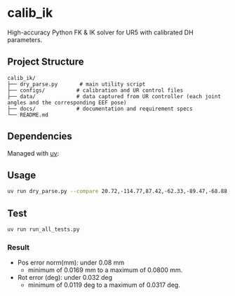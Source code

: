 # calib_ik

High-accuracy Python FK & IK solver for UR5 with calibrated DH parameters.

## Project Structure

```
calib_ik/
├── dry_parse.py       # main utility script
├── configs/          # calibration and UR control files
├── data/             # data captured from UR controller (each joint angles and the corresponding EEF pose)
├── docs/             # documentation and requirement specs
└── README.md
```


## Dependencies

Managed with [uv](https://github.com/astral-sh/uv):


## Usage

```bash
uv run dry_parse.py --compare 20.72,-114.77,87.42,-62.33,-89.47,-68.88,-205.16,-220.39,628.03,0.018,3.137,-0.002
```

## Test

```bash
uv run run_all_tests.py
```


### Result
- Pos error norm(mm): under 0.08 mm
    - minimum of 0.0169 mm to a maximum of 0.0800 mm.
- Rot error (deg): under 0.032 deg
    - minimum of 0.0119 deg to a maximum of 0.0317 deg.
